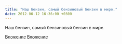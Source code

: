 ```yaml
---
title: "Наш бензин, самый бензиновый бензин в мире."
date: 2012-06-12 16:36:00 +0300
---
```


Наш бензин, самый бензиновый бензин в мире.


[Вложение](/assets/vk_photos/2/O435m0pvi5g.jpg)
[Вложение](/assets/vk_photos/2/ld5IQOh1Tcc.jpg)
